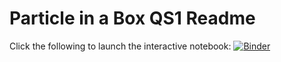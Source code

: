 # Particle in a Box QS1 Readme

Click the following to launch the interactive notebook:
[![Binder](https://mybinder.org/badge_logo.svg)](https://mybinder.org/v2/gh/laperk01/CHEM2011/master?filepath=Particle%20in%20a%20Box.ipynb)
